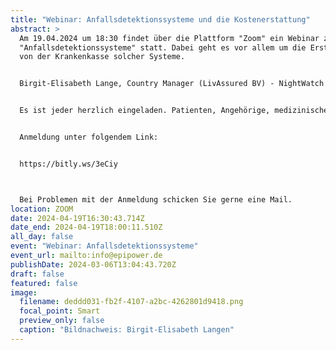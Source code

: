 ```yaml
---
title: "Webinar: Anfallsdetektionssysteme und die Kostenerstattung"
abstract: >
  Am 19.04.2024 um 18:30 findet über die Plattform "Zoom" ein Webinar zum Thema
  "Anfallsdetektionssysteme" statt. Dabei geht es vor allem um die Erstattung
  von der Krankenkasse solcher Systeme.


  Birgit-Elisabeth Lange, Country Manager (LivAssured BV) - NightWatch wird dieses Webinar halten.


  Es ist jeder herzlich eingeladen. Patienten, Angehörige, medizinisches Fachpersonal, Interessierte, etc.


  Anmeldung unter folgendem Link:


  https://bitly.ws/3eCiy



  Bei Problemen mit der Anmeldung schicken Sie gerne eine Mail.
location: ZOOM
date: 2024-04-19T16:30:43.714Z
date_end: 2024-04-19T18:00:11.510Z
all_day: false
event: "Webinar: Anfallsdetektionssysteme"
event_url: mailto:info@epipower.de
publishDate: 2024-03-06T13:04:43.720Z
draft: false
featured: false
image:
  filename: deddd031-fb2f-4107-a2bc-4262801d9418.png
  focal_point: Smart
  preview_only: false
  caption: "Bildnachweis: Birgit-Elisabeth Langen"
---
```

